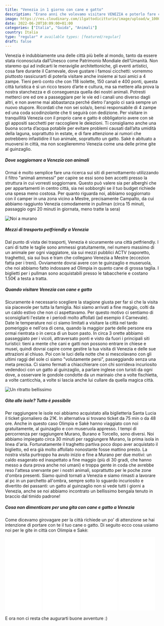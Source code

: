 ```yaml
---
title: "Venezia in 1 giorno con cane e gatto"
description: "Erano anni che volevamo visitare VENEZIA e poterlo fare con Olimpia e Sakè è stato veramente emozionante. Un tour decisamente diverso dai soliti, in una città davvero PETFRIENDLY"
image: https://res.cloudinary.com/ilgattodicitturin/image/upload/w_1000/f_auto,q_auto:good,w_800,c_scale,dpr_auto/v1655741328/Articoli/venezia_1_2_qhbppl.jpg
date: 2022-06-20T10:09:00+01:00
categories: ["Italia", "Guida", "Animali"]
country: Italia
type: "regular" # available types: [featured/regular]
draft: false
---
```


Venezia è indubbiamente una delle città più belle al mondo, tanto da essere stata riconosciuta dall’Unesco come Patrimonio Mondiale dell’Umanità. Non staremo qui ad indicarti le meraviglie architettoniche, gli eventi artistici, cosa fare durante il Carnevale, dove gustare i famosi cicchetti: vorremmo piuttosto rassicurarti di poterla visitare anche insieme ai tuoi amici a 4 zampe. 
Tieni però conto che con 118 isolette, 150 canali e 400 ponti, questa città turistica è sì un ricco tesoro d’arte e cultura, ma sa mettere alla prova la nostra stanchezza e di conseguenza quella dei nostri animali.
Potresti metterci ore ed ore a passeggiare per le vie ed i canali uno diverso dagli altri, e non averne mai abbastanza perché dietro l'angolo ci sarà sempre un nuovo stupore. Ricordati che non sei sola/o, bensì responsabile di 4 zampe ed una coda scodinzolante che ti seguirà con dedizione. 
Per visitare in tranquillità Venezia con il proprio cane e gatto è obbligatorio avere con sè gli appositi sacchetti per raccogliere le deiezioni. Ti consigliamo anche una buona scorta d’acqua potabile per evitare problemi causati dall’alta umidità della laguna, soprattutto in estate, e di fare attenzione ai rumori che potrebbero infastidire il tuo animale, soprattutto un gatto. Sakè è abituato a muoversi in città, ma non sceglieremmo Venezia come una delle prime gite al guinzaglio. 

##### Dove soggiornare a Venezia con animali
Ormai è molto semplice fare una ricerca sui siti di pernottamento utilizzando il filtro "animali ammessi" per capire se essi sono ben accetti presso la struttura in cui vorresti soggiornare. Questo può valere sia per alberghi che per appartamenti in centro città, sia nei sobborghi se il tuo budget richiede una spesa meno costosa. 
Per quanto riguarda noi, abbiamo soggiornato con il camper in una zona vicino a Mestre, precisamente Campalto, da cui abbiamo raggiunto Venezia comodamente in pullman (circa 15 minuti, passaggio ogni 20 minuti in giornata, meno tratte la sera)

![Noi a murano](https://res.cloudinary.com/ilgattodicitturin/image/upload/w_1000/f_auto,q_auto:good,w_800,c_scale,dpr_auto/v1655741328/Articoli/venezia_1_3_kgg5vs.jpg "murano")

##### Mezzi di trasporto petfriendly a Venezia
Dal punto di vista dei trasporti, Venezia è sicuramente una città petfriendly. I cani di tutte le taglie sono ammessi gratuitamente, nel numero massimo di un animale per ogni viaggiatore, sia sui mezzi pubblici ACTV (vaporetto, traghetto), sia sui bus e tram che collegano Venezia a Mestre (eccezion fatta per i treni). Ovviamente dovrai avere con te guinzaglio e museruola, che noi abbiamo fatto indossare ad Olimpia in quanto cane di grossa taglia.
I biglietti per i pullman sono acquistabili presso le tabaccherie e costano 1.50€ a testa a tratta.

##### Quando visitare Venezia con cane e gatto 
Sicuramente è necessario scegliere la stagione giusta per far sì che la visita sia piacevole per tutta la famiglia. Noi siamo arrivati a fine maggio, colti da un caldo estivo che non ci aspettavamo. Per questo motivo ci sentiamo di sconsigliarti l'estate e i periodi molto affollati (ad esempio il Carnevale). Date le temperature noi ci siamo limitati a visitare la città nel tardo pomeriggio e nell'ora di cena, quando la maggior parte delle persone era ormai rientrata o in cerca di un buon pasto. 
In circa 3 orette abbiamo passeggiato per i vicoli, attraversato ponti e visto da fuori i principali siti turistici: tieni a mente che cani e gatti non possono entrare in chiese e musei, quindi dovrai capire come gestire la tua visita di Venezia e delle sue attrazioni al chiuso.
Poi con le luci della notte che si mescolavano con gli ultimi raggi del sole ci siamo "volutamente persi", passeggiando senza una meta precisa. Ci siamo fermati a chiacchierare con chi sorrideva incuriosito vedendoci con un gatto al guinzaglio, a parlare inglese con turisti da ogni dove, a osservare le gondole condotte da un marinaio che a volte fischietta, a volte canticchia, a volte si lascia anche lui cullare da quella magica città.

![Un ritratto bellissimo](https://res.cloudinary.com/ilgattodicitturin/image/upload/w_1000/f_auto,q_auto:good,w_800,c_scale,dpr_auto/v1655741327/Articoli/venezia_1_1_bkvemq.jpg "Un ritratto di sakè")

##### Gita alle isole? Tutto è possibile
Per raggiungere le isole noi abbiamo acquistato alla biglietteria Santa Lucia il ticket giornaliero da 21€. In alternativa si trovano ticket da 75 min o da 48 ore. Anche in questo caso Olimpia e Sakè hanno viaggiato con noi gratuitamente, al guinzaglio e con museruola appresso.
I tempi di percorrenza per raggiungere Murano, Burano e Torcello, sono diversi. Noi abbiamo impiegato circa 30 minuti per raggiungere Murano, la prima isola in linea d'aria. Fortunatamente il traghetto partiva poco dopo aver acquistato il biglietto, ed era già molto affollato nonostante fosse mattino presto. 
La nostra visita purtroppo ha avuto inizio e fine a Murano per due motivi: un caldo esagerato ed inaspettato a fine maggio (più di 30 gradi, che hanno messo a dura prova anche noi umani) e troppa gente in coda che avrebbe reso l'attesa snervante per i nostri animali, soprattutto per le poche zone d'ombra presenti. 
Siamo quindi tornati a Venezia e siamo rimasti a lavorare al pc in un parchetto all'ombra, sempre sotto lo sguardo incuriosito e divertito dei passanti: un gatto al guinzaglio non si vede tutti i giorni a Venezia, anche se noi abbiamo incontrato un bellissimo bengala tenuto in braccio dal timido padrone!  


##### Cosa non dimenticare per una gita con cane e gatto a Venezia
Come dicevamo girovagare per la città richiede un po' di attenzione se hai intenzione di portare con te il tuo cane o gatto. 
Di seguito ecco cosa usiamo noi per le gite in città con Olimpia e Sakè: 

<iframe title="amazon link" sandbox="allow-popups allow-scripts allow-modals allow-forms allow-same-origin" style="width:120px;height:240px;" marginwidth="0" marginheight="0" scrolling="no" frameborder="0" src="//rcm-eu.amazon-adsystem.com/e/cm?lt1=_blank&bc1=000000&IS2=1&bg1=FFFFFF&fc1=000000&lc1=0000FF&t=vandipety-21&language=it_IT&o=29&p=8&l=as4&m=amazon&f=ifr&ref=as_ss_li_til&asins=B09H1XPF7G&linkId=5a76c5e83f934de59a3efef2b4c973c9"></iframe>
<iframe title="amazon link" sandbox="allow-popups allow-scripts allow-modals allow-forms allow-same-origin" style="width:120px;height:240px;" marginwidth="0" marginheight="0" scrolling="no" frameborder="0" src="//rcm-eu.amazon-adsystem.com/e/cm?lt1=_blank&bc1=000000&IS2=1&bg1=FFFFFF&fc1=000000&lc1=0000FF&t=vandipety-21&language=it_IT&o=29&p=8&l=as4&m=amazon&f=ifr&ref=as_ss_li_til&asins=B09MZL9N28&linkId=8c2230f680447d23aa9f1b094b376ced"></iframe>
<iframe title="amazon link" sandbox="allow-popups allow-scripts allow-modals allow-forms allow-same-origin" style="width:120px;height:240px;" marginwidth="0" marginheight="0" scrolling="no" frameborder="0" src="//rcm-eu.amazon-adsystem.com/e/cm?lt1=_blank&bc1=000000&IS2=1&bg1=FFFFFF&fc1=000000&lc1=0000FF&t=vandipety-21&language=it_IT&o=29&p=8&l=as4&m=amazon&f=ifr&ref=as_ss_li_til&asins=B09YRMXHF6&linkId=bcf0139c5f7ce705492658536b6aaca4"></iframe>
<iframe title="amazon link" sandbox="allow-popups allow-scripts allow-modals allow-forms allow-same-origin" style="width:120px;height:240px;" marginwidth="0" marginheight="0" scrolling="no" frameborder="0" src="//rcm-eu.amazon-adsystem.com/e/cm?lt1=_blank&bc1=000000&IS2=1&bg1=FFFFFF&fc1=000000&lc1=0000FF&t=vandipety-21&language=it_IT&o=29&p=8&l=as4&m=amazon&f=ifr&ref=as_ss_li_til&asins=B08QMHK95X&linkId=2a6a3352eb9d8d7b931e9a6a218bd407"></iframe>

E ora non ci resta che augurarti buone avventure :) 